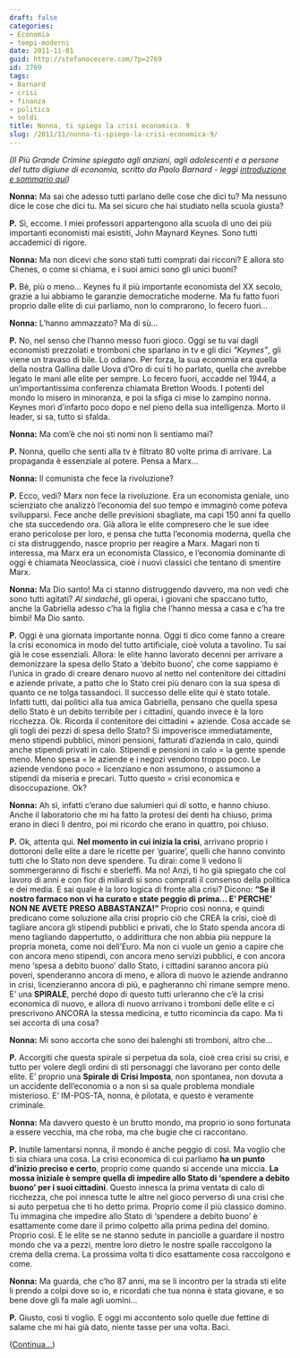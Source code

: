 ```yaml
---
draft: false
categories:
- Economia
- tempi-moderni
date: 2011-11-01
guid: http://stefanocecere.com/?p=2769
id: 2769
tags:
- Barnard
- crisi
- finanza
- politica
- soldi
title: Nonna, ti spiego la crisi economica. 9
slug: /2011/11/nonna-ti-spiego-la-crisi-economica-9/
---
```


_(Il Più Grande Crimine spiegato agli anziani, agli adolescenti e a persone del tutto digiune di economia, scritto da Paolo Barnard - leggi [introduzione e sommario qui](http://stefanocecere.com/2011/10/24/vi-spiego-la-crisi-economica/ "Vi spiego la crisi economica"))_

**Nonna:** Ma sai che adesso tutti parlano delle cose che dici tu? Ma nessuno dice le cose che dici tu. Ma sei sicuro che hai studiato nella scuola giusta?

**P.** Sì, eccome. I miei professori appartengono alla scuola di uno dei più importanti economisti mai esistiti, John Maynard Keynes. Sono tutti accademici di rigore.

**Nonna:** Ma non dicevi che sono stati tutti comprati dai ricconi? E allora sto Chenes, o come si chiama, e i suoi amici sono gli unici buoni?

**P.** Bè, più o meno… Keynes fu il più importante economista del XX secolo, grazie a lui abbiamo le garanzie democratiche moderne. Ma fu fatto fuori proprio dalle elite di cui parliamo, non lo comprarono, lo fecero fuori…

**Nonna:** L’hanno ammazzato? Ma di sù…

**P.** No, nel senso che l’hanno messo fuori gioco. Oggi se tu vai dagli economisti prezzolati e tromboni che sparlano in tv e gli dici _“Keynes”_, gli viene un travaso di bile. Lo odiano. Per forza, la sua economia era quella della nostra Gallina dalle Uova d’Oro di cui ti ho parlato, quella che avrebbe legato le mani alle elite per sempre. Lo fecero fuori, accadde nel 1944, a un’importantissima conferenza chiamata Bretton Woods. I potenti del mondo lo misero in minoranza, e poi la sfiga ci mise lo zampino nonna. Keynes morì d’infarto poco dopo e nel pieno della sua intelligenza. Morto il leader, si sa, tutto si sfalda.

**Nonna:** Ma com’è che noi sti nomi non li sentiamo mai?

**P.** Nonna, quello che senti alla tv è filtrato 80 volte prima di arrivare. La propaganda è essenziale al potere. Pensa a Marx…

**Nonna:** Il comunista che fece la rivoluzione?

**P.** Ecco, vedi? Marx non fece la rivoluzione. Era un economista geniale, uno scienziato che analizzò l’economia del suo tempo e immaginò come poteva svilupparsi. Fece anche delle previsioni sbagliate, ma capì 150 anni fa quello che sta succedendo ora. Già allora le elite compresero che le sue idee erano pericolose per loro, e pensa che tutta l’economia moderna, quella che ci sta distruggendo, nasce proprio per reagire a Marx. Magari non ti interessa, ma Marx era un economista Classico, e l’economia dominante di oggi è chiamata Neoclassica, cioè i nuovi classici che tentano di smentire Marx.

**Nonna:** Ma Dio santo! Ma ci stanno distruggendo davvero, ma non vedi che sono tutti agitati? _Al sindaché_, gli operai, i giovani che spaccano tutto, anche la Gabriella adesso c’ha la figlia che l’hanno messa a casa e c’ha tre bimbi! Ma Dio santo.

**P.** Oggi è una giornata importante nonna. Oggi ti dico come fanno a creare la crisi economica in modo del tutto artificiale, cioè voluta a tavolino. Tu sai già le cose essenziali. Allora: le elite hanno lavorato decenni per arrivare a demonizzare la spesa dello Stato a ‘debito buono’, che come sappiamo è l’unica in grado di creare denaro nuovo al netto nel contenitore dei cittadini e aziende private, a patto che lo Stato crei più denaro con la sua spesa di quanto ce ne tolga tassandoci. Il successo delle elite qui è stato totale. Infatti tutti, dai politici alla tua amica Gabriella, pensano che quella spesa dello Stato è un debito terribile per i cittadini, quando invece è la loro ricchezza. Ok. Ricorda il contenitore dei cittadini + aziende. Cosa accade se gli togli dei pezzi di spesa dello Stato? Si impoverisce immediatamente, meno stipendi pubblici, minori pensioni, fatturati d’azienda in calo, quindi anche stipendi privati in calo. Stipendi e pensioni in calo = la gente spende meno. Meno spesa = le aziende e i negozi vendono troppo poco. Le aziende vendono poco = licenziano e non assumono, o assumono a stipendi da miseria e precari. Tutto questo = crisi economica e disoccupazione. Ok?

**Nonna:** Ah sì, infatti c’erano due salumieri qui di sotto, e hanno chiuso. Anche il laboratorio che mi ha fatto la protesi dei denti ha chiuso, prima erano in dieci lì dentro, poi mi ricordo che erano in quattro, poi chiuso.

**P.** Ok, attenta qui. **Nel momento in cui inizia la crisi**, arrivano proprio i dottoroni delle elite a dare le ricette per ‘guarire’, quelli che hanno convinto tutti che lo Stato non deve spendere. Tu dirai: come li vedono li sommergeranno di fischi e sberleffi. Ma no! Anzi, ti ho già spiegato che col lavoro di anni e con fior di miliardi si sono comprati il consenso della politica e dei media. E sai quale è la loro logica di fronte alla crisi? Dicono: **“Se il nostro farmaco non vi ha curato e state peggio di prima… E’ PERCHE’ NON NE AVETE PRESO ABBASTANZA!”** Proprio così nonna, e quindi predicano come soluzione alla crisi proprio ciò che CREA la crisi, cioè di tagliare ancora gli stipendi pubblici e privati, che lo Stato spenda ancora di meno tagliando dappertutto, o addirittura che non abbia più neppure la propria moneta, come noi dell’Euro. Ma non ci vuole un genio a capire che con ancora meno stipendi, con ancora meno servizi pubblici, e con ancora meno ‘spesa a debito buono’ dallo Stato, i cittadini saranno ancora più poveri, spenderanno ancora di meno, e allora di nuovo le aziende andranno in crisi, licenzieranno ancora di più, e pagheranno chi rimane sempre meno. E’ una **SPIRALE**, perché dopo di questo tutti urleranno che c’è la crisi economica di nuovo, e allora di nuovo arrivano i tromboni delle elite e ci prescrivono ANCORA la stessa medicina, e tutto ricomincia da capo. Ma ti sei accorta di una cosa?

**Nonna:** Mi sono accorta che sono dei balenghi sti tromboni, altro che…

**P.** Accorgiti che questa spirale si perpetua da sola, cioè crea crisi su crisi, e tutto per volere degli ordini di sti personaggi che lavorano per conto delle elite. E’ proprio una **Spirale di Crisi Imposta**, non spontanea, non dovuta a un accidente dell’economia o a non si sa quale problema mondiale misterioso. E’ IM-POS-TA, nonna, è pilotata, e questo è veramente criminale.

**Nonna:** Ma davvero questo è un brutto mondo, ma proprio io sono fortunata a essere vecchia, ma che roba, ma che bugie che ci raccontano.

**P.** Inutile lamentarsi nonna, il mondo è anche peggio di così. Ma voglio che ti sia chiara una cosa. La crisi economica di cui parliamo **ha un punto d’inizio preciso e certo**, proprio come quando si accende una miccia. **La mossa iniziale è sempre quella di impedire allo Stato di ‘spendere a debito buono’ per i suoi cittadini**. Questo innesca la prima ventata di calo di ricchezza, che poi innesca tutte le altre nel gioco perverso di una crisi che si auto perpetua che ti ho detto prima. Proprio come il più classico domino. Tu immagina che impedire allo Stato di ‘spendere a debito buono’ è esattamente come dare il primo colpetto alla prima pedina del domino. Proprio così. E le elite se ne stanno sedute in panciolle a guardare il nostro mondo che va a pezzi, mentre loro dietro le nostre spalle raccolgono la crema della crema. La prossima volta ti dico esattamente cosa raccolgono e come.

**Nonna:** Ma guarda, che c’ho 87 anni, ma se li incontro per la strada sti elite li prendo a colpi dove so io, e ricordati che tua nonna è stata giovane, e so bene dove gli fa male agli uomini…

**P.** Giusto, così ti voglio. E oggi mi accontento solo quelle due fettine di salame che mi hai già dato, niente tasse per una volta. Baci.

([Continua…](http://stefanocecere.com/2011/11/03/nonna-ti-spiego-la-crisi-economica-10/ "Nonna, ti spiego la crisi economica. 10"))